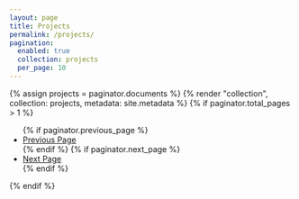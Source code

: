 ```yaml
---
layout: page
title: Projects
permalink: /projects/
pagination:
  enabled: true
  collection: projects
  per_page: 10
---
```


<section class="section">
  <div class="container">
    <div class="content">
      {% assign projects = paginator.documents %} {% render "collection", collection: projects, metadata: site.metadata %}
      {% if paginator.total_pages > 1 %}
        <ul class="pagination">
          {% if paginator.previous_page %}
            <li>
              <a href="{{ paginator.previous_page_path }}">Previous Page</a>
            </li>
          {% endif %}
          {% if paginator.next_page %}
            <li>
              <a href="{{ paginator.next_page_path }}">Next Page</a>
            </li>
          {% endif %}
        </ul>
      {% endif %}
    </div>
  </div>
</section>
